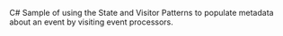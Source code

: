 C# Sample of using the State and Visitor Patterns to populate metadata about an event by visiting event processors.